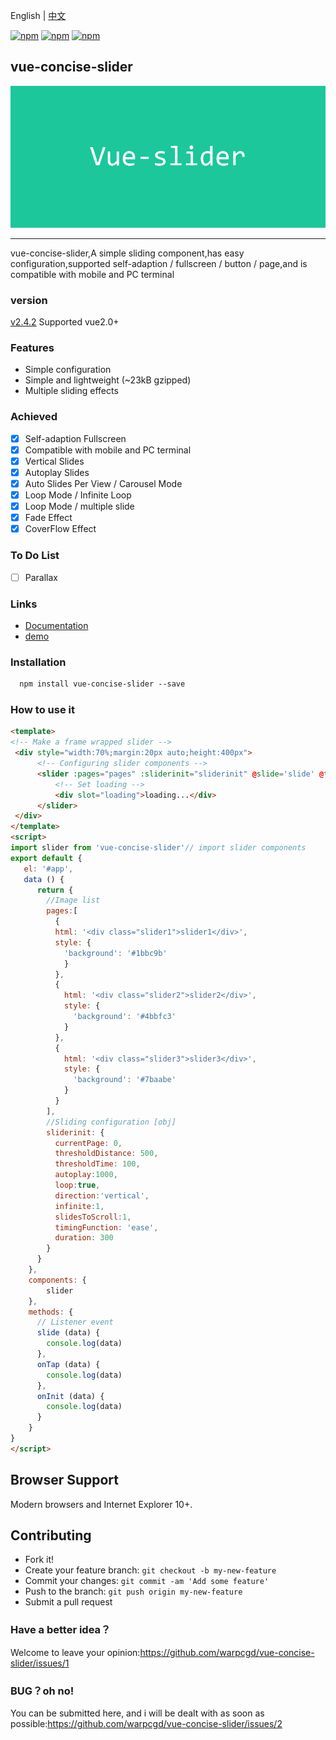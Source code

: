 English | [中文](README.md)

[![npm](https://img.shields.io/npm/v/vue-concise-slider.svg)](https://www.npmjs.com/package/vue-concise-slider)
[![npm](https://img.shields.io/npm/dw/vue-concise-slider.svg)](https://www.npmjs.com/package/vue-concise-slider)
[![npm](https://img.shields.io/github/size/warpcgd/vue-concise-slider/dist/module.js.svg)](https://www.npmjs.com/package/vue-concise-slider)

## vue-concise-slider
![](vue-slider-github.jpg)
* * *

vue-concise-slider,A simple sliding component,has easy configuration,supported self-adaption / fullscreen / button / page,and is compatible with mobile and PC terminal

### version
[v2.4.2](https://github.com/warpcgd/vue-concise-slider/issues/29)  Supported vue2.0+

### Features

* Simple configuration
* Simple and lightweight (~23kB gzipped)
* Multiple sliding effects

### Achieved
- [x] Self-adaption Fullscreen
- [x] Compatible with mobile and PC terminal
- [x] Vertical Slides
- [x] Autoplay Slides
- [x] Auto Slides Per View / Carousel Mode
- [x] Loop Mode / Infinite Loop
- [x] Loop Mode / multiple slide
- [x] Fade Effect
- [x] CoverFlow Effect

### To Do List
- [ ] Parallax

### Links

- [Documentation](https://warpcgd.github.io/vue-concise-slider/)
- [demo](https://warpcgd.github.io/vue-concise-slider/demo/)

### Installation

```html
  npm install vue-concise-slider --save
```

### How to use it

```html
<template>
<!-- Make a frame wrapped slider -->
 <div style="width:70%;margin:20px auto;height:400px">
      <!-- Configuring slider components -->
      <slider :pages="pages" :sliderinit="sliderinit" @slide='slide' @tap='onTap' @init='onInit'>
          <!-- Set loading -->
          <div slot="loading">loading...</div>
      </slider>
 </div>
</template>
<script>
import slider from 'vue-concise-slider'// import slider components
export default {
   el: '#app',
   data () {
      return {
        //Image list
        pages:[
          {
          html: '<div class="slider1">slider1</div>',
          style: {
            'background': '#1bbc9b'
            }
          },
          {
            html: '<div class="slider2">slider2</div>',
            style: {
              'background': '#4bbfc3'
            }
          },
          {
            html: '<div class="slider3">slider3</div>',
            style: {
              'background': '#7baabe'
            }
          }
        ],
        //Sliding configuration [obj]
        sliderinit: {
          currentPage: 0,
          thresholdDistance: 500,
          thresholdTime: 100,
          autoplay:1000,
          loop:true,
          direction:'vertical',
          infinite:1,
          slidesToScroll:1,
          timingFunction: 'ease',
          duration: 300
        }
      }
    },
    components: {
        slider
    },
    methods: {
      // Listener event
      slide (data) {
        console.log(data)
      },
      onTap (data) {
        console.log(data)
      },
      onInit (data) {
        console.log(data)
      }
    }
}
</script>
```
## Browser Support

Modern browsers and Internet Explorer 10+.


## Contributing

- Fork it!
- Create your feature branch: `git checkout -b my-new-feature`
- Commit your changes: `git commit -am 'Add some feature'`
- Push to the branch: `git push origin my-new-feature`
- Submit a pull request

### Have a better idea？
Welcome to leave your opinion:https://github.com/warpcgd/vue-concise-slider/issues/1

### BUG？oh no!
You can be submitted here, and i will be dealt with as soon as possible:https://github.com/warpcgd/vue-concise-slider/issues/2
